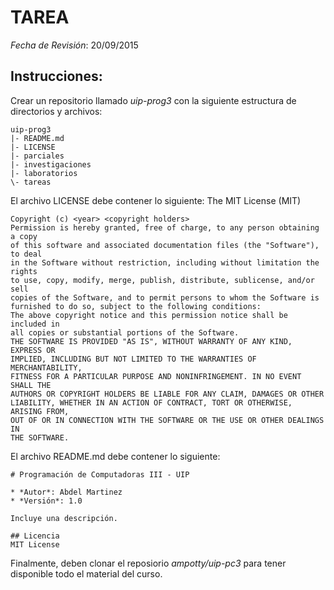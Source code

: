 # TAREA

*Fecha de Revisión*: 20/09/2015

## Instrucciones:
Crear un repositorio llamado *uip-prog3* con la siguiente estructura de directorios y archivos:

```
uip-prog3
|- README.md
|- LICENSE
|- parciales
|- investigaciones
|- laboratorios
\- tareas
```

El archivo LICENSE debe contener lo siguiente:
The MIT License (MIT)
```
Copyright (c) <year> <copyright holders>
Permission is hereby granted, free of charge, to any person obtaining a copy
of this software and associated documentation files (the "Software"), to deal
in the Software without restriction, including without limitation the rights
to use, copy, modify, merge, publish, distribute, sublicense, and/or sell
copies of the Software, and to permit persons to whom the Software is
furnished to do so, subject to the following conditions:
The above copyright notice and this permission notice shall be included in
all copies or substantial portions of the Software.
THE SOFTWARE IS PROVIDED "AS IS", WITHOUT WARRANTY OF ANY KIND, EXPRESS OR
IMPLIED, INCLUDING BUT NOT LIMITED TO THE WARRANTIES OF MERCHANTABILITY,
FITNESS FOR A PARTICULAR PURPOSE AND NONINFRINGEMENT. IN NO EVENT SHALL THE
AUTHORS OR COPYRIGHT HOLDERS BE LIABLE FOR ANY CLAIM, DAMAGES OR OTHER
LIABILITY, WHETHER IN AN ACTION OF CONTRACT, TORT OR OTHERWISE, ARISING FROM,
OUT OF OR IN CONNECTION WITH THE SOFTWARE OR THE USE OR OTHER DEALINGS IN
THE SOFTWARE.
```

El archivo README.md debe contener lo siguiente:
```
# Programación de Computadoras III - UIP

* *Autor*: Abdel Martinez
* *Versión*: 1.0

Incluye una descripción.

## Licencia
MIT License
```

Finalmente, deben clonar el reposiorio *ampotty/uip-pc3* para tener disponible todo el material del curso.
